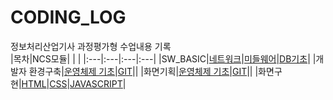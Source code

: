 # CODING_LOG
정보처리산업기사 과정평가형 수업내용 기록 <br>
|목차|NCS모듈| | |
|:---|:---|:---|:---|
|SW_BASIC|[네트워크](./SW_BASIC/네트워크)|[미들웨어](./SW_BASIC/미들웨어)|[DB기초](./SW_BASIC/DB기초)|
|개발자 환경구축|[운영체제 기초](./개발자_환경구축/리눅스)|[GIT](./개발자_환경구축/GIT)||
|화면기획|[운영체제 기초](./개발자_환경구축/리눅스)|[GIT](./개발자_환경구축/GIT)||
|화면구현|[HTML](./화면구현/HTML)|[CSS](./화면구현/CSS)|[JAVASCRIPT](./화면구현/JS)|
